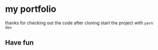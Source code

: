 # my portfolio

thanks for checking out the code
after cloning start the project with `yarn dev`

## Have fun